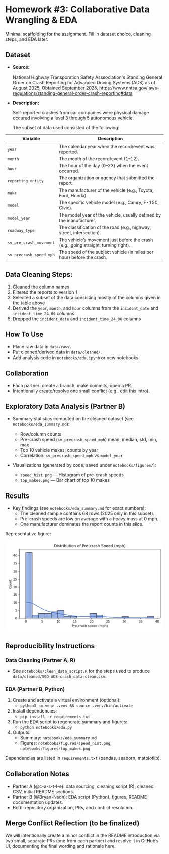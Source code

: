 # Homework #3: Collaborative Data Wrangling & EDA

Minimal scaffolding for the assignment. Fill in dataset choice, cleaning steps, and EDA later.

## Dataset
- **Source:**
  
  National Highway Transporation Safety Asssociation's Standing General Order on Crash Reporting for Advanced Driving Systems (ADS) as of August 2025,
  Obtained September 2025,
  https://www.nhtsa.gov/laws-regulations/standing-general-order-crash-reporting#data

- **Description:**
  
  Self-reported crashes from car companies were physical damage occured involving a level 3 through 5 autonomous vehicle.

  The subset of data used consisted of the following:

| Variable               | Description                                                                 |
|-------------------------|-----------------------------------------------------------------------------|
| `year`                 | The calendar year when the record/event was reported.                      |
| `month`                | The month of the record/event (1–12).                                       |
| `hour`                 | The hour of the day (0–23) when the event occurred.                        |
| `reporting_entity`     | The organization or agency that submitted the report.                      |
| `make`                 | The manufacturer of the vehicle (e.g., Toyota, Ford, Honda).                |
| `model`                | The specific vehicle model (e.g., Camry, F-150, Civic).                     |
| `model_year`           | The model year of the vehicle, usually defined by the manufacturer.         |
| `roadway_type`         | The classification of the road (e.g., highway, street, intersection).   |
| `sv_pre_crash_movement`| The vehicle’s movement just before the crash (e.g., going straight, turning right).|
| `sv_precrash_speed_mph`| The speed of the subject vehicle (in miles per hour) before the crash.      |

## Data Cleaning Steps:
  
1. Cleaned the column names
2. Filtered the reports to version 1
3. Selected a subset of the data consisting mostly of the columns given in the table above
4. Derived the `year`, `month`, and `hour` columns from the `incident_date` and `incident_time_24_00` columns
5. Dropped the `incident_date` and `incident_time_24_00` columns
   
## How To Use
- Place raw data in `data/raw/`.
- Put cleaned/derived data in `data/cleaned/`.
- Add analysis code in `notebooks/eda.ipynb` or new notebooks.

## Collaboration
- Each partner: create a branch, make commits, open a PR.
- Intentionally create/resolve one small conflict (e.g., edit this intro).

## Exploratory Data Analysis (Partner B)

- Summary statistics computed on the cleaned dataset (see `notebooks/eda_summary.md`):
  - Row/column counts
  - Pre-crash speed (`sv_precrash_speed_mph`) mean, median, std, min, max
  - Top 10 vehicle makes; counts by year
  - Correlation: `sv_precrash_speed_mph` vs `model_year`

- Visualizations (generated by code, saved under `notebooks/figures/`):
  - `speed_hist.png` — Histogram of pre-crash speeds
  - `top_makes.png` — Bar chart of top 10 makes

## Results

- Key findings (see `notebooks/eda_summary.md` for exact numbers):
  - The cleaned sample contains 68 rows (2025 only in this subset).
  - Pre-crash speeds are low on average with a heavy mass at 0 mph.
  - One manufacturer dominates the report counts in this slice.

Representative figure:

![Speed Histogram](notebooks/figures/speed_hist.png)

## Reproducibility Instructions

### Data Cleaning (Partner A, R)
- See `notebooks/clean_data_script.R` for the steps used to produce `data/cleaned/SGO-ADS-crash-data-clean.csv`.

### EDA (Partner B, Python)
1) Create and activate a virtual environment (optional):
   - `python3 -m venv .venv && source .venv/bin/activate`
2) Install dependencies:
   - `pip install -r requirements.txt`
3) Run the EDA script to regenerate summary and figures:
   - `python notebooks/eda.py`
4) Outputs:
   - Summary: `notebooks/eda_summary.md`
   - Figures: `notebooks/figures/speed_hist.png`, `notebooks/figures/top_makes.png`

Dependencies are listed in `requirements.txt` (pandas, seaborn, matplotlib).

## Collaboration Notes

- Partner A (@c-a-s-t-l-e): data sourcing, cleaning script (R), cleaned CSV, initial README sections.
- Partner B (@Bryan-Nsoh): EDA script (Python), figures, README documentation updates.
- Both: repository organization, PRs, and conflict resolution.

## Merge Conflict Reflection (to be finalized)

We will intentionally create a minor conflict in the README introduction via two small, separate PRs (one from each partner) and resolve it in GitHub’s UI, documenting the final wording and rationale here.
